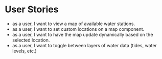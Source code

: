 # User Stories

- as a user, I want to view a map of available water stations.
- as a user, I want to set custom locations on a map component.
- as a user, I want to have the map update dynamically based on the selected location.
- as a user, I want to toggle between layers of water data (tides, water levels, etc.)